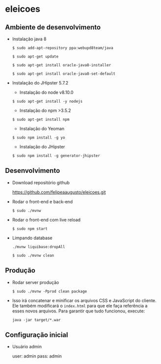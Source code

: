 # eleicoes

## Ambiente de desenvolvimento

-   Instalação java 8

    ```
    $ sudo add-apt-repository ppa:webupd8team/java
    ```

    ```
    $ sudo apt-get update
    ```

    ```
    $ sudo apt-get install oracle-java8-installer
    ```

    ```
    $ sudo apt-get install oracle-java8-set-default
    ```

-   Instalação do JHipster 5.7.2

    -   Instalação do node v8.10.0

    ```
    $ sudo apt-get install -y nodejs
    ```

    -   Instalação do npm >3.5.2

    ```
    $ sudo apt-get install npm
    ```

    -   Instalação do Yeoman

    ```
    $ sudo npm install -g yo
    ```

    -   Instalação do JHipster

    ```
    $ sudo npm install -g generator-jhipster
    ```

## Desenvolvimento

-   Download repositório github

    https://github.com/felipeaaugusto/eleicoes.git

-   Rodar o front-end e back-end

    ```
    $ sudo ./mvnw
    ```

-   Rodar o front-end com live reload

    ```
    $ sudo npm start
    ```

-   Limpando database

    ```
    ./mvnw liquibase:dropAll
    ```

    ```
    $ sudo ./mvnw clean
    ```

## Produção

-   Rodar server produção

    ```
    $ sudo ./mvnw -Pprod clean package
    ```

-   Isso irá concatenar e minificar os arquivos CSS e JavaScript do cliente. Ele também modificará o `index.html` para que ele faça referência a esses novos arquivos. Para garantir que tudo funcionou, execute:

    ```
    java -jar target/*.war
    ```

## Configuração inicial

-   Usuário admin

    user: admin
    pass: admin

